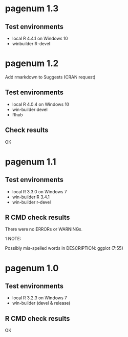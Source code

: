 # pagenum 1.3

## Test environments

* local R 4.4.1 on Windows 10
* winbuilder R-devel


# pagenum 1.2

Add rmarkdown to Suggests (CRAN request)

## Test environments

* local R 4.0.4 on Windows 10
* win-builder devel
* Rhub

## Check results

OK


# pagenum 1.1

## Test environments

* local R 3.3.0 on Windows 7
* win-builder R 3.4.1
* win-builder r-devel

## R CMD check results

There were no ERRORs or WARNINGs.

1 NOTE:

Possibly mis-spelled words in DESCRIPTION:  ggplot (7:55)


# pagenum 1.0

## Test environments

* local R 3.2.3 on Windows 7
* win-builder (devel & release)

## R CMD check results

OK

